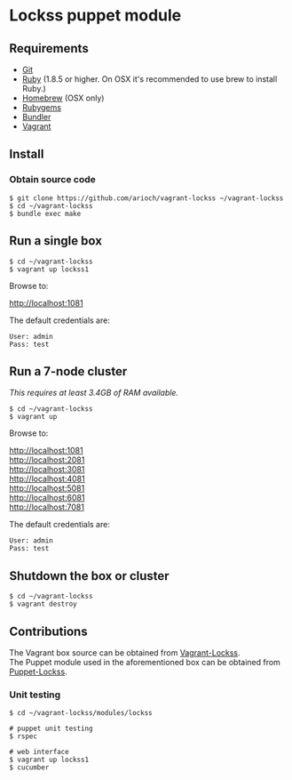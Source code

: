 

# Lockss puppet module

## Requirements

- [Git](http://git-scm.com/)
- [Ruby](http://www.ruby-lang.org/) (1.8.5 or higher. On OSX it's recommended to use brew to install Ruby.)
- [Homebrew](http://mxcl.github.com/homebrew/) (OSX only)
- [Rubygems](http://rubygems.org/)
- [Bundler](http://gembundler.com/)
- [Vagrant](http://vagrantup.com/)


## Install

### Obtain source code

    $ git clone https://github.com/arioch/vagrant-lockss ~/vagrant-lockss
    $ cd ~/vagrant-lockss
    $ bundle exec make

## Run a single box

    $ cd ~/vagrant-lockss
    $ vagrant up lockss1

Browse to:

[http://localhost:1081](http://localhost:1081) <br>

The default credentials are:

    User: admin
    Pass: test

## Run a 7-node cluster

*This requires at least 3.4GB of RAM available.*

    $ cd ~/vagrant-lockss
    $ vagrant up

Browse to:

[http://localhost:1081](http://localhost:1081) <br>
[http://localhost:2081](http://localhost:2081) <br>
[http://localhost:3081](http://localhost:3081) <br>
[http://localhost:4081](http://localhost:4081) <br>
[http://localhost:5081](http://localhost:5081) <br>
[http://localhost:6081](http://localhost:6081) <br>
[http://localhost:7081](http://localhost:7081) <br>

The default credentials are:

    User: admin
    Pass: test

## Shutdown the box or cluster

    $ cd ~/vagrant-lockss
    $ vagrant destroy

## Contributions

The Vagrant box source can be obtained from [Vagrant-Lockss](https://github.com/arioch/vagrant-lockss). <br>
The Puppet module used in the aforementioned box can be obtained from [Puppet-Lockss](https://github.com/arioch/puppet-lockss).

### Unit testing

    $ cd ~/vagrant-lockss/modules/lockss

    # puppet unit testing
    $ rspec

    # web interface
    $ vagrant up lockss1
    $ cucumber

